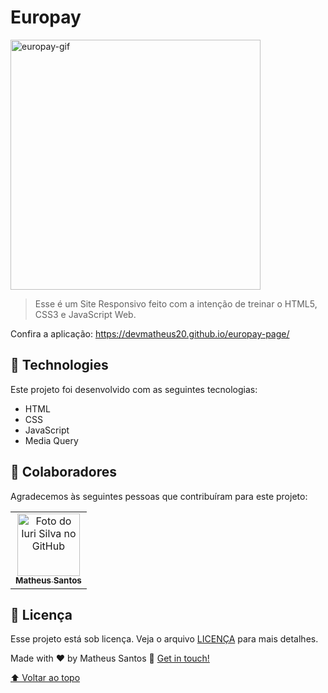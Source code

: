 # Europay  


<img src="./assets/GIF/europay.gif" alt="europay-gif" width="400px">


> Esse é um Site Responsivo feito com a intenção de treinar o HTML5, CSS3 e JavaScript Web.

Confira a aplicação: <a href="https://devmatheus20.github.io/europay-page/#"> https://devmatheus20.github.io/europay-page/

## 🚀 Technologies
Este projeto foi desenvolvido com as seguintes tecnologias:
    
- HTML
- CSS
- JavaScript
- Media Query
## 🤝 Colaboradores

Agradecemos às seguintes pessoas que contribuíram para este projeto:

<table>
  <tr>
    <td align="center">
      <a href="#">
        <img src="https://avatars.githubusercontent.com/u/90225074?s=400&u=3514f5f6eeb1c9f5c14ad9deb479ae8e8ec8bd6f&v=4" width="100px;" alt="Foto do Iuri Silva no GitHub"/><br>
        <sub>
          <b>Matheus Santos</b>
        </sub>
      </a>
    </td>
    
</table>

## 📝 Licença

Esse projeto está sob licença. Veja o arquivo [LICENÇA](LICENSE.md) para mais detalhes.

Made with ♥ by Matheus Santos :wave: <a href="https://www.linkedin.com/in/matheus-santos-souza">Get in touch!</a>

[⬆ Voltar ao topo](#nome-do-projeto)<br>
